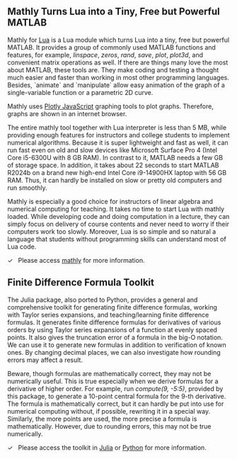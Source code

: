 <h2>Mathly Turns Lua into a Tiny, Free but Powerful MATLAB</h2>

<p>Mathly for <a href=https://www.lua.org>Lua</a> is a Lua module which turns Lua into a tiny, free but powerful MATLAB. It provides a group of commonly
used MATLAB functions and features, for example,  <em>linspace</em>, <em>zeros</em>, <em>rand</em>, <em>save</em>, <em>plot</em>, <em>plot3d</em>, and
convenient matrix operations as well. If there are things many love the most about MATLAB, these tools are. They make coding and testing a thought much
easier and faster than working in most other programming languages. Besides, `animate` and `manipulate` allow easy animation of the graph of a
single-variable function or a parametric 2D curve.</p>

<p>Mathly uses <a href=https://plotly.com/javascript/>Plotly JavaScript</a> graphing tools to plot graphs. Therefore, graphs are
shown in an internet browser.</p>

<p>The entire mathly tool together with Lua interpreter is less than 5 MB, while providing enough features for instructors and college students
to implement numerical algorithms. Because it is super lightweight and fast as well, it can run fast even on old and slow devices like 
Microsoft Surface Pro 4 (Intel Core i5-6300U with 8 GB RAM). In contrast to it, MATLAB needs a few GB of storage space. In addition, 
it takes about 22 seconds to start MATLAB R2024b on a brand new high-end Intel Core i9-14900HX laptop with 56 GB RAM. Thus, it can hardly 
be installed on slow or pretty old computers and run smoothly.</p>

<p>Mathly is especially a good choice for instructors of linear algebra and numerical computing for teaching. It takes no time to
start Lua with mathly loaded. While developing code and doing computation in a lecture, they can simply focus on delivery
of course contents and never need to worry if their computers work too slowly. Moreover, Lua is so
simple and so natural a language that students without programming skills can understand most of Lua code.</p>

<p>&#x2713; &nbsp; Please access <a href=https://github.com/fdformula/MathlyLua>mathly</a> for more information.</p>

<h2>Finite Difference Formula Toolkit</h2>

<p>The Julia package, also ported to Python, provides a general and comprehensive toolkit
for generating finite difference formulas, working with Taylor series expansions, and teaching/learning finite difference formulas. It generates
finite difference formulas for derivatives of various orders by using Taylor series expansions of a function at evenly spaced points. It also gives
the truncation error of a formula in the big-O notation. We can use it to generate new formulas in addition to verification of known ones. By
changing decimal places, we can also investigate how rounding errors may affect a result.</p>

<p>Beware, though formulas are mathematically correct, they may not be numerically useful. This is true especially when we derive formulas for a
derivative of higher order. For example, run <em>compute(9, -5:5)</em>, provided by this package, to generate a 10-point central formula for the 9-th
derivative. The formula is mathematically correct, but it can hardly be put into use for numerical computing without, if possible, rewriting it
in a special way. Similarly, the more points are used, the more precise a formula is mathematically. However, due to rounding errors, this may
not be true numerically.</p>

<p>&#x2713; &nbsp; Please access the toolkit in <a href=https://github.com/fdformula/FiniteDifferenceFormula.jl>Julia</a> or
<a href=https://github.com/fdformula/FiniteDifferenceFormula.py>Python</a> for more information.</p>

</body>
</html>
